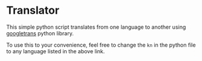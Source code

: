 # Translator

This simple python script translates from one language to another using [googletrans](https://py-googletrans.readthedocs.io/en/latest/) python library.

To use this to your convenience, feel free to change the `kn` in the python file to any language listed in the above link.